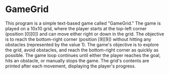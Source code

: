 # GameGrid


This program is a simple text-based game called "GameGrid." The game is played on a 10x10 grid, where the player starts at the top-left corner (position [0][0]) and can move either right or down in the grid. The objective is to reach the bottom-right corner (position [9][9]) without hitting any obstacles (represented by the value 1). The game's objective is to explore the grid, avoid obstacles, and reach the bottom-right corner as quickly as possible. The game loop continues until either the player reaches the goal, hits an obstacle, or manually stops the game. The grid's contents are printed after each movement, displaying the player's progress.

